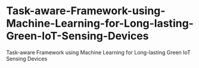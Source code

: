 # Task-aware-Framework-using-Machine-Learning-for-Long-lasting-Green-IoT-Sensing-Devices
Task-aware Framework using Machine Learning for Long-lasting Green IoT Sensing Devices
